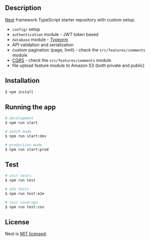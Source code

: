## Description

[Nest](https://github.com/nestjs/nest) framework TypeScript starter repository with custom setup.

- `config/` setup
- `authentication` module - JWT token based
- `database` module - [Typeorm](https://typeorm.io/)
- API validation and serialization
- custom pagination (page, limit) - check the `src/features/comments` module
- [CQRS](https://docs.nestjs.com/recipes/cqrs) - check the `src/features/comments` module
- file upload feature module to Amazon S3 (both private and public)

## Installation

```bash
$ npm install
```

## Running the app

```bash
# development
$ npm run start

# watch mode
$ npm run start:dev

# production mode
$ npm run start:prod
```

## Test

```bash
# unit tests
$ npm run test

# e2e tests
$ npm run test:e2e

# test coverage
$ npm run test:cov
```

## License

Nest is [MIT licensed](LICENSE).
